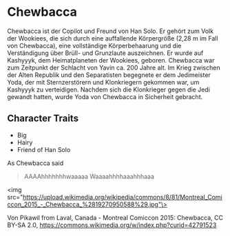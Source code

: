 # Chewbacca

Chewbacca ist der Copilot und Freund von Han Solo. Er gehört zum Volk der Wookiees, die sich durch eine auffallende Körpergröße (2,28 m im Fall von Chewbacca), eine vollständige Körperbehaarung und die Verständigung über Brüll- und Grunzlaute auszeichnen. Er wurde auf Kashyyyk, dem Heimatplaneten der Wookiees, geboren. Chewbacca war zum Zeitpunkt der Schlacht von Yavin ca. 200 Jahre alt. Im Krieg zwischen der Alten Republik und den Separatisten begegnete er dem Jedimeister Yoda, der mit Sternzerstörern und Klonkriegern gekommen war, um Kashyyyk zu verteidigen. Nachdem sich die Klonkrieger gegen die Jedi gewandt hatten, wurde Yoda von Chewbacca in Sicherheit gebracht. 

## Character Traits
* Big
* Hairy
* Friend of Han Solo

As Chewbacca said

> AAAAhhhhhhhwaaaaa
> Waaaahhhhaaahhhaaa

<img src="https://upload.wikimedia.org/wikipedia/commons/8/81/Montreal_Comiccon_2015_-_Chewbacca_%2819270950588%29.jpg"\>

Von Pikawil from Laval, Canada - Montreal Comiccon 2015: Chewbacca, CC BY-SA 2.0, https://commons.wikimedia.org/w/index.php?curid=42791523
